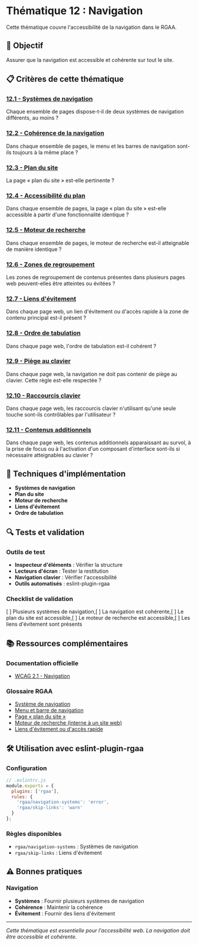 # Thématique 12 : Navigation

Cette thématique couvre l'accessibilité de la navigation dans le RGAA.

## 🎯 Objectif

Assurer que la navigation est accessible et cohérente sur tout le site.

## 📋 Critères de cette thématique

### [12.1 - Systèmes de navigation](12.1/)
Chaque ensemble de pages dispose-t-il de deux systèmes de navigation différents, au moins ?

### [12.2 - Cohérence de la navigation](12.2/)
Dans chaque ensemble de pages, le menu et les barres de navigation sont-ils toujours à la même place ?

### [12.3 - Plan du site](12.3/)
La page « plan du site » est-elle pertinente ?

### [12.4 - Accessibilité du plan](12.4/)
Dans chaque ensemble de pages, la page « plan du site » est-elle accessible à partir d'une fonctionnalité identique ?

### [12.5 - Moteur de recherche](12.5/)
Dans chaque ensemble de pages, le moteur de recherche est-il atteignable de manière identique ?

### [12.6 - Zones de regroupement](12.6/)
Les zones de regroupement de contenus présentes dans plusieurs pages web peuvent-elles être atteintes ou évitées ?

### [12.7 - Liens d'évitement](12.7/)
Dans chaque page web, un lien d'évitement ou d'accès rapide à la zone de contenu principal est-il présent ?

### [12.8 - Ordre de tabulation](12.8/)
Dans chaque page web, l'ordre de tabulation est-il cohérent ?

### [12.9 - Piège au clavier](12.9/)
Dans chaque page web, la navigation ne doit pas contenir de piège au clavier. Cette règle est-elle respectée ?

### [12.10 - Raccourcis clavier](12.10/)
Dans chaque page web, les raccourcis clavier n'utilisant qu'une seule touche sont-ils contrôlables par l'utilisateur ?

### [12.11 - Contenus additionnels](12.11/)
Dans chaque page web, les contenus additionnels apparaissant au survol, à la prise de focus ou à l'activation d'un composant d'interface sont-ils si nécessaire atteignables au clavier ?

## 🔧 Techniques d'implémentation

- **Systèmes de navigation**
- **Plan du site**
- **Moteur de recherche**
- **Liens d'évitement**
- **Ordre de tabulation**

## 🔍 Tests et validation

### Outils de test
- **Inspecteur d'éléments** : Vérifier la structure
- **Lecteurs d'écran** : Tester la restitution
- **Navigation clavier** : Vérifier l'accessibilité
- **Outils automatisés** : eslint-plugin-rgaa

### Checklist de validation
[ ] Plusieurs systèmes de navigation,[ ] La navigation est cohérente,[ ] Le plan du site est accessible,[ ] Le moteur de recherche est accessible,[ ] Les liens d'évitement sont présents

## 📚 Ressources complémentaires

### Documentation officielle
- [WCAG 2.1 - Navigation](https://www.w3.org/WAI/WCAG21/quickref/#navigation)

### Glossaire RGAA
- [Système de navigation](/rgaa/glossaire/systeme-de-navigation)
- [Menu et barre de navigation](/rgaa/glossaire/menu-et-barre-de-navigation)
- [Page « plan du site »](/rgaa/glossaire/page-«-plan-du-site-»)
- [Moteur de recherche (interne à un site web)](/rgaa/glossaire/moteur-de-recherche-(interne-a-un-site-web))
- [Liens d'évitement ou d'accès rapide](/rgaa/glossaire/liens-d'evitement-ou-d'acces-rapide)

## 🛠️ Utilisation avec eslint-plugin-rgaa

### Configuration
```javascript
// .eslintrc.js
module.exports = {
  plugins: ['rgaa'],
  rules: {
    'rgaa/navigation-systems': 'error',
    'rgaa/skip-links': 'warn'
  }
};
```

### Règles disponibles
- `rgaa/navigation-systems` : Systèmes de navigation
- `rgaa/skip-links` : Liens d'évitement

## ⚠️ Bonnes pratiques

### Navigation
- **Systèmes** : Fournir plusieurs systèmes de navigation
- **Cohérence** : Maintenir la cohérence
- **Évitement** : Fournir des liens d'évitement

---

*Cette thématique est essentielle pour l'accessibilité web. La navigation doit être accessible et cohérente.*